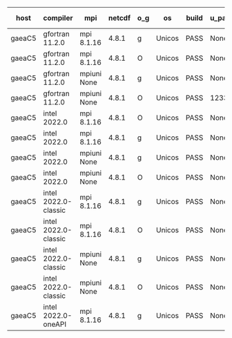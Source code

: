 

| host     | compiler                              | mpi                      | netcdf        | o_g        | os       | build       | u_pass          | u_fail          | s_pass            | s_fail            | e_pass             | e_fail             | nuopc_pass       | nuopc_fail       | artifacts link          |
|----------|---------------------------------------|--------------------------|---------------|------------|----------|-------------|-----------------|-----------------|-------------------|-------------------|--------------------|--------------------|------------------|------------------|-------------------------|
| gaeaC5 | gfortran 11.2.0 | mpi 8.1.16  | 4.8.1  | g | Unicos | PASS | None | None | None | None | None | None | None | None | <a href="https://github.com/esmf-org/esmf-test-artifacts/tree/7752d35fd64f076533fb789816f1f48ddb8d993c/develop/gfortran/11.2.0/g/mpi/8.1.16" target="_blank">7752d35</a> | 
| gaeaC5 | gfortran 11.2.0 | mpi 8.1.16  | 4.8.1  | O | Unicos | PASS | None | None | None | None | None | None | None | None | <a href="https://github.com/esmf-org/esmf-test-artifacts/tree/eba0459fff9c5a16dab27d9dab5de1a8774f6078/develop/gfortran/11.2.0/O/mpi/8.1.16" target="_blank">eba0459</a> | 
| gaeaC5 | gfortran 11.2.0 | mpiuni None  | 4.8.1  | g | Unicos | PASS | None | None | None | None | None | None | None | None | <a href="https://github.com/esmf-org/esmf-test-artifacts/tree/06306bd88be3717e9dec26372dd1e7abe5ab3ef9/develop/gfortran/11.2.0/g/mpiuni/None" target="_blank">06306bd</a> | 
| gaeaC5 | gfortran 11.2.0 | mpiuni None  | 4.8.1  | O | Unicos | PASS | 12338 | 0 | 8 | 0 | 43 | 0 | None | None | <a href="https://github.com/esmf-org/esmf-test-artifacts/tree/c2759398e829cadaef3f7d4d668b8a15a04badb7/develop/gfortran/11.2.0/O/mpiuni/None" target="_blank">c275939</a> | 
| gaeaC5 | intel 2022.0 | mpi 8.1.16  | 4.8.1  | O | Unicos | PASS | None | None | None | None | None | None | None | None | <a href="https://github.com/esmf-org/esmf-test-artifacts/tree/272545022219ba4607ffe8b6df97e27abe756c04/develop/intel/2022.0/O/mpi/8.1.16" target="_blank">2725450</a> | 
| gaeaC5 | intel 2022.0 | mpi 8.1.16  | 4.8.1  | g | Unicos | PASS | None | None | None | None | None | None | None | None | <a href="https://github.com/esmf-org/esmf-test-artifacts/tree/045a0e27b305f4c0538bb8ca3a06f950e2961c49/develop/intel/2022.0/g/mpi/8.1.16" target="_blank">045a0e2</a> | 
| gaeaC5 | intel 2022.0 | mpiuni None  | 4.8.1  | g | Unicos | PASS | None | None | None | None | None | None | None | None | <a href="https://github.com/esmf-org/esmf-test-artifacts/tree/35188e782bfe7c51c2296324b471ee758466058c/develop/intel/2022.0/g/mpiuni/None" target="_blank">35188e7</a> | 
| gaeaC5 | intel 2022.0 | mpiuni None  | 4.8.1  | O | Unicos | PASS | None | None | None | None | None | None | None | None | <a href="https://github.com/esmf-org/esmf-test-artifacts/tree/b38b191eb0514aa45978178c54bd85f4532987d0/develop/intel/2022.0/O/mpiuni/None" target="_blank">b38b191</a> | 
| gaeaC5 | intel 2022.0-classic | mpi 8.1.16  | 4.8.1  | g | Unicos | PASS | None | None | None | None | None | None | None | None | <a href="https://github.com/esmf-org/esmf-test-artifacts/tree/cc8308c54e6f42deb749b1bb24037a251aa5c1d8/develop/intel/2022.0-classic/g/mpi/8.1.16" target="_blank">cc8308c</a> | 
| gaeaC5 | intel 2022.0-classic | mpi 8.1.16  | 4.8.1  | O | Unicos | PASS | None | None | None | None | None | None | None | None | <a href="https://github.com/esmf-org/esmf-test-artifacts/tree/fcbd80cbf8a1c6cb30d12ed9b34cd2d68df7f5f6/develop/intel/2022.0-classic/O/mpi/8.1.16" target="_blank">fcbd80c</a> | 
| gaeaC5 | intel 2022.0-classic | mpiuni None  | 4.8.1  | g | Unicos | PASS | None | None | None | None | None | None | None | None | <a href="https://github.com/esmf-org/esmf-test-artifacts/tree/b6ea1d1f7c6c5bd3ac06493931b81289bd725245/develop/intel/2022.0-classic/g/mpiuni/None" target="_blank">b6ea1d1</a> | 
| gaeaC5 | intel 2022.0-classic | mpiuni None  | 4.8.1  | O | Unicos | PASS | None | None | None | None | None | None | None | None | <a href="https://github.com/esmf-org/esmf-test-artifacts/tree/cc2404f97f8b0d280e6ce46b494267e11bdc0c3b/develop/intel/2022.0-classic/O/mpiuni/None" target="_blank">cc2404f</a> | 
| gaeaC5 | intel 2022.0-oneAPI | mpi 8.1.16  | 4.8.1  | g | Unicos | PASS | None | None | None | None | None | None | None | None | <a href="https://github.com/esmf-org/esmf-test-artifacts/tree/353563184beb111f0404f21233cf6fc39be6b368/develop/intel/2022.0-oneAPI/g/mpi/8.1.16" target="_blank">3535631</a> | 
